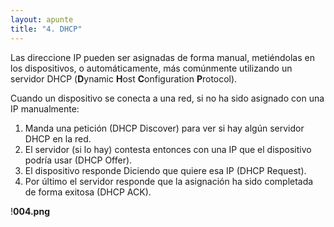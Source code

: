 ```yaml
---
layout: apunte
title: "4. DHCP"
---
```


Las direccione IP pueden ser asignadas de forma manual, metiéndolas en los dispositivos, o automáticamente, más comúnmente utilizando un servidor DHCP (**D**ynamic **H**ost **C**onfiguration **P**rotocol).

Cuando un dispositivo se conecta a una red, si no ha sido asignado con una IP manualmente:

1. Manda una petición (DHCP Discover) para ver si hay algún servidor DHCP en la red. 
2. El servidor (si lo hay) contesta entonces con una IP que el dispositivo podría usar (DHCP Offer). 
3. El dispositivo responde Diciendo que quiere esa IP (DHCP Request). 
4. Por último el servidor responde que la asignación ha sido completada de forma exitosa (DHCP ACK).

!**004.png**
